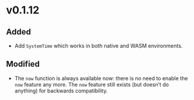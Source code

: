 # v0.1.12
## Added 
- Add `SystemTime` which works in both native and WASM environments.

## Modified
- The `now` function is always available now: there is no need to enable the `now` feature any more. The `now` feature
  still exists (but doesn’t do anything) for backwards compatibility.
